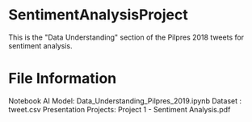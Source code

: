 # SentimentAnalysisProject
This is the "Data Understanding" section of the Pilpres 2018 tweets for sentiment analysis.

# File Information
Notebook AI Model: Data_Understanding_Pilpres_2019.ipynb
Dataset : tweet.csv
Presentation Projects: Project 1 - Sentiment Analysis.pdf
